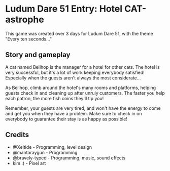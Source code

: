 # Ludum Dare 51 Entry: Hotel CAT-astrophe

This game was created over 3 days for Ludum Dare 51, with the theme "Every ten seconds..."

## Story and gameplay

A cat named Bellhop is the manager for a hotel for other cats. The hotel is very successful, but
it's a lot of work keeping everybody satisfied! Especially when the guests aren't always the most
considerate...

As Bellhop, climb around the hotel's many rooms and platforms, helping guests check in and cleaning
up after unruly customers. The faster you help each patron, the more fish coins they'll tip you!

Remember, your guests are very tired, and won't have the energy to come and get you when they have
a problem. Make sure to check in on everybody to guarantee their stay is as happy as possible!

## Credits

* @Xeltide - Programming, level design
* @mantaraygun - Programming
* @bravely-typed - Programming, music, sound effects
* kim :) - Pixel art
